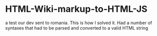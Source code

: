 HTML-Wiki-markup-to-HTML-JS
===========================

a test our dev sent to romania. This is how I solved it. Had a number of syntaxes that had to be parsed and converted to a valid HTML string
